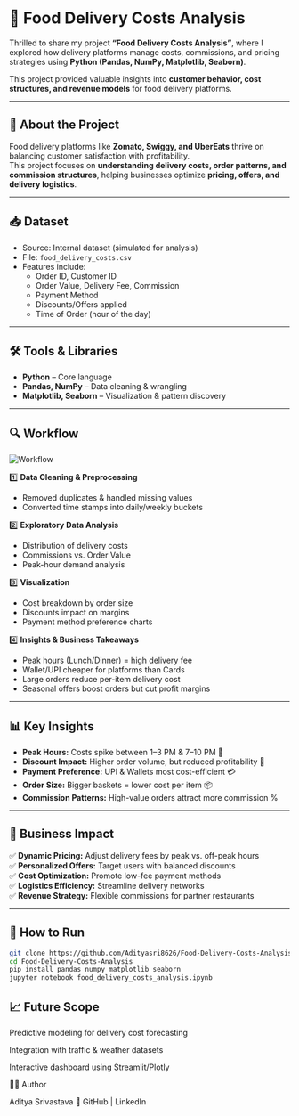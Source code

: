 # 🍴 Food Delivery Costs Analysis  

Thrilled to share my project **“Food Delivery Costs Analysis”**, where I explored how delivery platforms manage costs, commissions, and pricing strategies using **Python (Pandas, NumPy, Matplotlib, Seaborn)**.  

This project provided valuable insights into **customer behavior, cost structures, and revenue models** for food delivery platforms.  

---

## 🏢 About the Project  

Food delivery platforms like **Zomato, Swiggy, and UberEats** thrive on balancing customer satisfaction with profitability.  
This project focuses on **understanding delivery costs, order patterns, and commission structures**, helping businesses optimize **pricing, offers, and delivery logistics**.  

---

## 📥 Dataset  

- Source: Internal dataset (simulated for analysis)  
- File: `food_delivery_costs.csv`  
- Features include:  
  - Order ID, Customer ID  
  - Order Value, Delivery Fee, Commission  
  - Payment Method  
  - Discounts/Offers applied  
  - Time of Order (hour of the day)  

---

## 🛠 Tools & Libraries  

- **Python** – Core language  
- **Pandas, NumPy** – Data cleaning & wrangling  
- **Matplotlib, Seaborn** – Visualization & pattern discovery  

---

## 🔍 Workflow  

![Workflow](images/food_delivery_workflow.png)


1️⃣ **Data Cleaning & Preprocessing**  
   - Removed duplicates & handled missing values  
   - Converted time stamps into daily/weekly buckets  

2️⃣ **Exploratory Data Analysis**  
   - Distribution of delivery costs  
   - Commissions vs. Order Value  
   - Peak-hour demand analysis  

3️⃣ **Visualization**  
   - Cost breakdown by order size  
   - Discounts impact on margins  
   - Payment method preference charts  

4️⃣ **Insights & Business Takeaways**  
   - Peak hours (Lunch/Dinner) = high delivery fee  
   - Wallet/UPI cheaper for platforms than Cards  
   - Large orders reduce per-item delivery cost  
   - Seasonal offers boost orders but cut profit margins  

---

## 📊 Key Insights  

- **Peak Hours:** Costs spike between 1–3 PM & 7–10 PM 🍕  
- **Discount Impact:** Higher order volume, but reduced profitability 🎁  
- **Payment Preference:** UPI & Wallets most cost-efficient 💳  
- **Order Size:** Bigger baskets = lower cost per item 📦  
- **Commission Patterns:** High-value orders attract more commission %  

---

## 🌟 Business Impact  

✅ **Dynamic Pricing:** Adjust delivery fees by peak vs. off-peak hours  
✅ **Personalized Offers:** Target users with balanced discounts  
✅ **Cost Optimization:** Promote low-fee payment methods  
✅ **Logistics Efficiency:** Streamline delivery networks  
✅ **Revenue Strategy:** Flexible commissions for partner restaurants  

---

## 🚀 How to Run  

```bash
git clone https://github.com/Adityasri8626/Food-Delivery-Costs-Analysis.git
cd Food-Delivery-Costs-Analysis
pip install pandas numpy matplotlib seaborn
jupyter notebook food_delivery_costs_analysis.ipynb
```
## 📈 Future Scope

Predictive modeling for delivery cost forecasting

Integration with traffic & weather datasets

Interactive dashboard using Streamlit/Plotly

👨‍💻 Author

Aditya Srivastava
🔗 GitHub
 | LinkedIn
